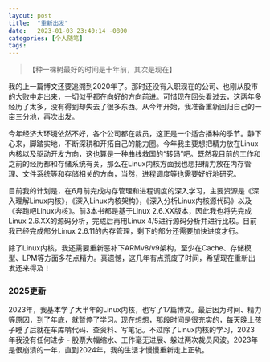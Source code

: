 ```yaml
---
layout: post
title:  "重新出发"
date:   2023-01-03 23:40:14 -0800
categories: [个人随笔]
tags: 
---
```


> 【种一棵树最好的时间是十年前，其次是现在】

我的上一篇博文还要追溯到2020年了。那时还没有入职现在的公司、也刚从股市的大败中走出来，一切似乎都在向好的方向前进。可惜现在回头看过去，这两年多经历了太多，没有得到却失去了很多东西。从今年开始，我准备重新回归自己的一亩三分地，再次出发。

今年经济大环境依然不好，各个公司都在裁员，这正是一个适合播种的季节。静下心来，脚踏实地，不断深耕和开拓自己的能力圈。今年我主要想把精力放在Linux内核以及驱动开发方向，这也算是一种曲线救国的“转码”吧。既然我目前的工作和之前的经历都和存储系统有关，那么在Linux内核方面我也想把精力放在内存管理、文件系统等和存储相关的方向，当然，进程调度等也需要好好地研究。

目前我的计划是，在6月前完成内存管理和进程调度的深入学习，主要资源是《深入理解Linux内核》，《深入Linux内核架构》，《深入分析Linux内核源代码》以及《奔跑吧Linux内核》。前3本书都是基于Linux 2.6.XX版本，因此我也将先完成Linux 2.6.XX的源码分析，完成后再用Linux 4/5进行源码分析并进行比较。目前我已经完成部分Linux 2.6.11的内存管理，剩下的部分还需要加快进度才行。

除了Linux内核，我还需要重新恶补下ARMv8/v9架构，至少在Cache、存储模型、LPM等方面多花点精力。真遗憾，这几年有点荒废了时间，希望现在重新出发还来得及！

### 2025更新

2023年，我基本学了大半年的Linux内核，也写了17篇博文。最后因为时间、精力等原因，到了年底，就暂停了学习。现在想想，那段时间是很充实的，每天晚上孩子睡了后就在车库啃代码、查资料、写笔记。不过除了Linux内核的学习，2023年我没有任何进步 - 股票大幅缩水、工作毫无进展、躲过两次裁员风波。2023年是很崩溃的一年，直到2024年，我的生活才慢慢重新走上正轨。
